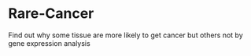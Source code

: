 # Rare-Cancer
Find out why some tissue are more likely to get cancer but others not by gene expression analysis
